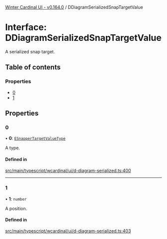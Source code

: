 [Winter Cardinal UI - v0.164.0](../index.md) / DDiagramSerializedSnapTargetValue

# Interface: DDiagramSerializedSnapTargetValue

A serialized snap target.

## Table of contents

### Properties

- [0](DDiagramSerializedSnapTargetValue.md#0)
- [1](DDiagramSerializedSnapTargetValue.md#1)

## Properties

### 0

• **0**: [`ESnapperTargetValueType`](../index.md#esnappertargetvaluetype)

A type.

#### Defined in

[src/main/typescript/wcardinal/ui/d-diagram-serialized.ts:400](https://github.com/winter-cardinal/winter-cardinal-ui/blob/v0.164.0/src/main/typescript/wcardinal/ui/d-diagram-serialized.ts#L400)

___

### 1

• **1**: `number`

A position.

#### Defined in

[src/main/typescript/wcardinal/ui/d-diagram-serialized.ts:403](https://github.com/winter-cardinal/winter-cardinal-ui/blob/v0.164.0/src/main/typescript/wcardinal/ui/d-diagram-serialized.ts#L403)
